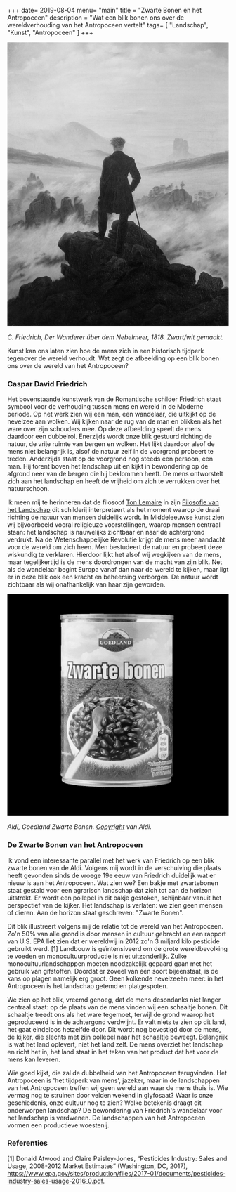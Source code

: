 +++
date= 2019-08-04
menu= "main"
title = "Zwarte Bonen en het Antropoceen"
description = "Wat een blik bonen ons over de wereldverhouding van het Antropoceen vertelt"
tags= [
    "Landschap",
    "Kunst",
    "Antropoceen"
]
+++

![]( https://github.com/Boreque/deklos/blob/master/static/images/Caspar_Boris_van_Meurs.jpg?raw=true  "Wanderer über dem Nebelmeer")

<i>C. Friedrich, Der Wanderer über dem Nebelmeer, 1818. Zwart/wit gemaakt. </i>

Kunst kan ons laten zien hoe de mens zich in een historisch tijdperk tegenover de wereld verhoudt. Wat zegt de afbeelding op een blik bonen ons over de wereld van het Antropoceen?

<!--more-->

### Caspar David Friedrich


Het bovenstaande kunstwerk van de Romantische schilder [Friedrich](https://www.caspardavidfriedrich.org/) staat symbool voor de verhouding tussen mens en wereld in de Moderne periode. Op het werk zien wij een man, een wandelaar, die uitkijkt op de nevelzee aan wolken. Wij kijken naar de rug van de man en blikken als het ware over zijn schouders mee. Op deze afbeelding speelt de mens daardoor een dubbelrol. Enerzijds wordt onze blik gestuurd richting de natuur, de vrije ruimte van bergen en wolken. Het lijkt daardoor alsof de mens niet belangrijk is, alsof de natuur zelf in de voorgrond probeert te treden. Anderzijds staat op de voorgrond nog steeds een persoon, een man. Hij torent boven het landschap uit en kijkt in bewondering op de afgrond neer van de bergen die hij beklommen heeft. De mens ontworstelt zich aan het landschap en heeft de vrijheid om zich te verrukken over het natuurschoon. 

Ik meen mij te herinneren dat de filosoof [Ton Lemaire](https://www.kb.nl/themas/filosofie/ton-lemaire) in zijn [Filosofie van het Landschap](https://www.dbnl.org/tekst/lema010filo01_01/lema010filo01_01.pdf) dit schilderij interpreteert als het moment waarop de draai richting de natuur van mensen duidelijk wordt. In Middeleeuwse kunst zien wij bijvoorbeeld vooral religieuze voorstellingen, waarop mensen centraal staan: het landschap is nauwelijks zichtbaar en naar de achtergrond verdrukt. Na de Wetenschappelijke Revolutie krijgt de mens meer aandacht voor de wereld om zich heen. Men bestudeert de natuur en probeert deze wiskundig te verklaren. Hierdoor lijkt het alsof wij wegkijken van de mens, maar tegelijkertijd is de mens doordrongen van de macht van zijn blik. Net als de wandelaar begint Europa vanaf dan naar de wereld te kijken, maar ligt er in deze blik ook een kracht en beheersing verborgen. De natuur wordt zichtbaar als wij onafhankelijk van haar zijn geworden. 


![]( https://github.com/Boreque/deklos/blob/master/static/images/boris_van_meurs_bonen.jpeg?raw=true)

<i> Aldi, Goedland Zwarte Bonen. [Copyright](https://proxy.duckduckgo.com/iu/?u=https%3A%2F%2Fwww.aldi.nl%2Fcontent%2Fdam%2Faldi%2Fnetherlands%2Fproducts%2Faldi-brands%2Fgoedland%2F2036_groente_in_blik_04.png%2F_jcr_content%2Frenditions%2Fopt.1250w.png.res%2F1515401799874%2Fopt.1250w.png&f=1) van Aldi. </i>


### De Zwarte Bonen van het Antropoceen

Ik vond een interessante parallel met het werk van Friedrich op een blik zwarte bonen van de Aldi. Volgens mij wordt in de verschuiving die plaats heeft gevonden sinds de vroege 19e eeuw van Friedrich duidelijk wat er nieuw is aan het Antropoceen. Wat zien we? Een bakje met zwartebonen staat gestald voor een agrarisch landschap dat zich tot aan de horizon uitstrekt. Er wordt een pollepel in dit bakje gestoken, schijnbaar vanuit het perspectief van de kijker. Het landschap is verlaten: we zien geen mensen of dieren. Aan de horizon staat geschreven: "Zwarte Bonen". 

Dit blik illustreert volgens mij de relatie tot de wereld van het Antropoceen. Zo'n 50% van alle grond is door mensen in cultuur gebracht en een rapport van U.S. EPA liet zien dat er wereldwij in 2012 zo'n 3 miljard kilo pesticide gebruikt werd. [1] Landbouw is geïntensiveerd om de grote wereldbevolking te voeden en monocultuurproductie is niet uitzonderlijk. Zulke monocultuurlandschappen moeten noodzakelijk gepaard gaan met het gebruik van gifstoffen. Doordat er zoveel van één soort bijeenstaat, is de kans op plagen namelijk erg groot. Geen kolkende nevelzeeën meer: in het Antropoceen is het landschap getemd en platgespoten.

We zien op het blik, vreemd genoeg, dat de mens desondanks niet langer centraal staat: op de plaats van de mens vinden wij een schaaltje bonen. Dit schaaltje treedt ons als het ware tegemoet, terwijl de grond waarop het geproduceerd is in de achtergond verdwijnt. Er valt niets te zien op dit land, het gaat eindeloos hetzelfde door. Dit wordt nog bevestigd door de mens, de kijker, die slechts met zijn pollepel naar het schaaltje beweegt. Belangrijk is wat het land oplevert, niet het land zelf. De mens overziet het landschap en richt het in, het land staat in het teken van het product dat het voor de mens kan leveren. 

Wie goed kijkt, die zal de dubbelheid van het Antropoceen terugvinden. Het Antropoceen is 'het tijdperk van mens', jazeker, maar in de landschappen van het Antropoceen treffen wij geen wereld aan waar de mens thuis is. Wie vermag nog te struinen door velden wekend in glyfosaat? Waar is onze geschiedenis, onze cultuur nog te zien? Welke betekenis draagt dit onderworpen landschap? De bewondering van Friedrich's wandelaar voor het landschap is verdwenen. De landschappen van het Antropoceen vormen een productieve woestenij. 


### Referenties

[1]	Donald Atwood and Claire Paisley-Jones, “Pesticides Industry: Sales and Usage, 2008-2012 Market Estimates” (Washington, DC, 2017), https://www.epa.gov/sites/production/files/2017-01/documents/pesticides-industry-sales-usage-2016_0.pdf.



